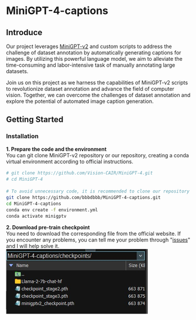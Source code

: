 # MiniGPT-4-captions

## Introduce
Our project leverages [MiniGPT-v2](https://github.com/Vision-CAIR/MiniGPT-4) and custom scripts to address the challenge of dataset annotation by automatically generating captions for images. By utilizing this powerful language model, we aim to alleviate the time-consuming and labor-intensive task of manually annotating large datasets.  

Join us on this project as we harness the capabilities of MiniGPT-v2 scripts to revolutionize dataset annotation and advance the field of computer vision. Together, we can overcome the challenges of dataset annotation and explore the potential of automated image caption generation.  

## Getting Started
### Installation
**1. Prepare the code and the environment**  
You can git clone MiniGPT-v2 repository or our repository, creating a conda virtual environment according to official instructions.
```bash
# git clone https://github.com/Vision-CAIR/MiniGPT-4.git
# cd MiniGPT-4

# To avoid unnecessary code, it is recommended to clone our repository
git clone https://github.com/bbbdbbb/MiniGPT-4-captions.git
cd MiniGPT-4-captions
conda env create -f environment.yml
conda activate minigptv
```

**2. Download pre-train checkpoint**  
You need to download the corresponding file from the official website. If you encounter any problems, you can tell me your problem through "[issues](https://github.com/bbbdbbb/MiniGPT-4-captions/issues)" and I will help solve it.  
![](images/checkpoints.jpg)


